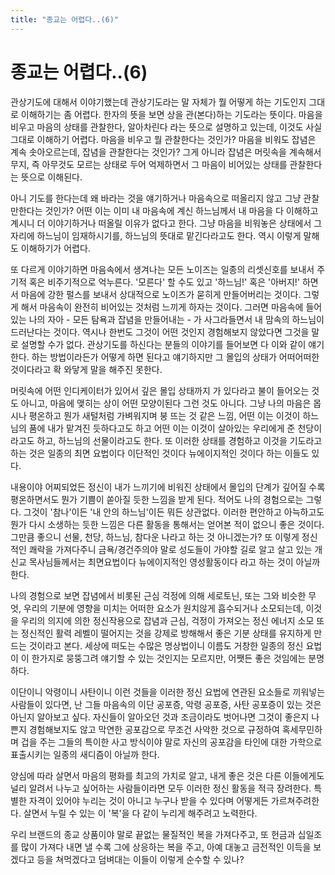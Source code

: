 ```yaml
---
title: "종교는 어렵다..(6)"
---
```

# 종교는 어렵다..(6)


관상기도에 대해서 이야기했는데 관상기도라는 말 자체가 뭘 어떻게 하는 기도인지 그대로 이해하기는 좀 어렵다. 한자의 뜻을 보면 상을 관(본다)하는 기도라는 뜻이다. 마음을 비우고 마음의 상태를 관찰한다, 알아차린다 라는 뜻으로 설명하고 있는데, 이것도 사실 그대로 이해하기 어렵다. 마음을 비우고 뭘 관찰한다는 것인가? 마음을 비워도 잡념은 계속 솟아오르는데, 잡념을 관찰한다는 것인가? 그게 아니라 잡념은 머릿속을 계속해서 무지, 즉 아무것도 모르는 상태로 두어 억제하면서 그 마음이 비어있는 상태를 관찰한다는 뜻으로 이해된다.




아니 기도를 한다는데 왜 바라는 것을 얘기하거나 마음속으로 떠올리지 않고 그냥 관찰만한다는 것인가? 어떤 이는 이미 내 마음속에 계신 하느님께서 내 마음을 다 이해하고 계시니 더 이야기하거나 떠올릴 이유가 없다고 한다. 그냥 마음을 비워놓은 상태에서 그 자리에 하느님이 임재하시기를, 하느님의 뜻대로 맡긴다라고도 한다. 역시 이렇게 말해도 이해하기가 어렵다.




또 다르게 이야기하면 마음속에서 생겨나는 모든 노이즈는 일종의 리셋신호를 보내서 주기적 혹은 비주기적으로 억누른다. '모른다' 할 수도 있고 '하느님!' 혹은 '아버지!' 하면서 마음에 강한 펄스를 보내서 상대적으로 노이즈가 묻히게 만들어버리는 것이다. 그렇게 해서 마음속이 완전히 비어있는 것처럼 느끼게 하자는 것이다. 그러면 마음속에 들어있는 나의 자아 - 모든 탐욕과 잡념을 만들어내는 - 가 사그라들면서 내 맘속의 하느님이 드러난다는 것이다. 역시나 한번도 그것이 어떤 것인지 경험해보지 않았다면 그것을 말로 설명할 수가 없다. 관상기도를 하신다는 분들의 이야기를 들어보면 다 이와 같이 얘기한다. 하는 방법이라든가 어떻게 하면 된다고 얘기하지만 그 몰입의 상태가 어떠어떠한 것이다라고 확 와닿게 말을 해주진 못한다. 




머릿속에 어떤 인디케이터가 있어서 깊은 몰입 상태까지 가 있다라고 불이 들어오는 것도 아니고, 마음에 맺히는 상이 어떤 모양이된다 그런 것도 아니다. 그냥 나의 마음은 몹시나 평온하고 뭔가 새털처럼 가벼워지며 붕 뜨는 것 같은 느낌, 어떤 이는 이것이 하느님의 품에 내가 맡겨진 듯하다고도 하고 어떤 이는 이것이 살아있는 우리에게 준 천당이라고도 하고, 하느님의 선물이라고도 한다. 또 이러한 상태를 경험하고 이것을 기도라고 하는 것은 일종의 최면 요법이다 이단적인 것이다 뉴에이지적인 것이다 하는 이들도 있다. 




내용이야 어찌되었든 정신이 내가 느끼기에 비워진 상태에서 몰입의 단계가 깊어질 수록 평온하면서도 뭔가 기쁨이 쏟아질 듯한 느낌을 받게 된다. 적어도 나의 경험으로는 그렇다. 그것이 '참나'이든 '내 안의 하느님'이든 뭐든 상관없다. 이러한 편안하고 아늑하고도 뭔가 다시 소생하는 듯한 느낌은 다른 활동을 통해서는 얻어본 적이 없으니 좋은 것이다. 그만큼 좋으니 선물, 천당, 하느님, 참다운 나라고 하는 것 아니겠는가? 또 이렇게 정신적인 쾌락을 가져다주니 금욕/경건주의야 말로 성도들이 가야할 길로 알고 살고 있는 개신교 목사님들께서는 최면요법이다 뉴에이지적인 영성활동이다 라고 하는 것이 아닐까 한다.




나의 경험으로 보면 잡념에서 비롯된 근심 걱정에 의해 세로토닌, 또는 그와 비슷한 무엇, 우리의 기분에 영향을 미치는 어떠한 요소가 원치않게 흡수되거나 소모되는데, 이것을 우리의 의지에 의한 정신작용으로 잡념과 근심, 걱정이 가져오는 정신 에너지 소모 또는 정신적인 활력 레벨이 떨어지는 것을 강제로 방해해서 좋은 기분 상태를 유지하게 만드는 것이라고 본다. 세상에 떠도는 수많은 명상법이니 이름도 거창한 일종의 정신 요법이 이 한가지로 뭉뚱그려 얘기할 수 있는 것인지는 모르지만, 어쨋든 좋은 것임에는 분명하다. 




이단이니 악령이니 사탄이니 이런 것들을 이러한 정신 요법에 연관된 요소들로 끼워넣는 사람들이 있다면, 난 그들 마음속의 이단 공포증, 악령 공포증, 사탄 공포증이 있는 것은 아닌지 알아보고 싶다. 자신들이 알아오던 것과 조금이라도 벗어나면 그것이 좋은지 나쁜지 경험해보지도 않고 막연한 공포감으로 무조건 사악한 것으로 규정하여 혹세무민하며 겁을 주는 그들의 특이한 사고 방식이야 말로 자신의 공포감을 타인에 대한 가학으로 표출시키는 일종의 새디즘이 아닐까 한다. 




양심에 따라 살면서 마음의 평화를 최고의 가치로 알고, 내게 좋은 것은 다른 이들에게도 널리 알려서 나누고 싶어하는 사람들이라면 모두 이러한 정신 활동을 적극 장려한다. 특별한 자격이 있어야 누리는 것이 아니고 누구나 받을 수 있다며 어떻게든 가르쳐주려한다. 살면서 누릴 수 있는 이 '복'을 다 같이 누리게 해주려고 노력한다. 




우리 브랜드의 종교 상품이야 말로 끝없는 물질적인 복을 가져다주고, 또 헌금과 십일조를 많이 가져다 내면 낼 수록 그에 상응하는 복을 주고, 아예 대놓고 금전적인 이득을 보겠다고 등을 쳐먹겠다고 덤벼대는 이들이 이렇게 순수할 수 있나?








